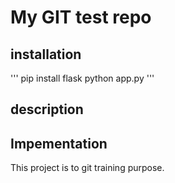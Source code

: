 # My GIT test repo

## installation

'''
pip install flask
python app.py
'''

## description

## Impementation

This project is to git training purpose.
